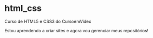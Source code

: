 # html_css
 Curso de HTML5 e CSS3 do CursoemVideo

Estou aprendendo a criar sites e agora vou gerenciar meus repositórios!